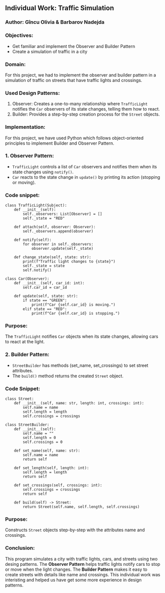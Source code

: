 Individual Work: Traffic Simulation
----------------------------------------
### Author: Gîncu Olivia & Barbarov Nadejda

### Objectives:
- Get familiar and implement the Observer and Builder Pattern
- Create a simulation of traffic in a city

### Domain:
For this project, we had to implement the observer and builder pattern in a simulation of traffic on streets that have traffic lights and crossings.

### Used Design Patterns:
1. Observer: Creates a one-to-many relationship where `TrafficLight` notifies the `Car` observers of its state changes, telling them how to react.
2. Builder: Provides a step-by-step creation process for the `Street` objects. 
### Implementation:
For this project, we have used Python which follows object-oriented principles to implement Builder and Observer Pattern.

### 1. Observer Pattern:
- `TrafficLight` controls a list of `Car` observers and notifies them when its state changes using `notify()`.
- `Car` reacts to the state change in `update()` by printing its action (stopping or moving).

### Code snippet:
```
class TrafficLight(Subject):
    def __init__(self):
        self._observers: List[Observer] = []
        self._state = "RED"

    def attach(self, observer: Observer):
        self._observers.append(observer)

    def notify(self):
        for observer in self._observers:
            observer.update(self._state)

    def change_state(self, state: str):
        print(f"Traffic light changes to {state}")
        self._state = state
        self.notify()

class Car(Observer):
    def __init__(self, car_id: int):
        self.car_id = car_id

    def update(self, state: str):
        if state == "GREEN":
            print(f"Car {self.car_id} is moving.")
        elif state == "RED":
            print(f"Car {self.car_id} is stopping.")

```
### Purpose:
The `TrafficLight` notifies `Car` objects when its state changes, allowing cars to react at the light.

### 2. Builder Pattern:
- `StreetBuilder` has methods (set_name, set_crossings) to set street attributes.
- The `build()` method returns the created `Street` object.

### Code Snippet:
```
class Street:
    def __init__(self, name: str, length: int, crossings: int):
        self.name = name
        self.length = length
        self.crossings = crossings

class StreetBuilder:
    def __init__(self):
        self.name = ""
        self.length = 0
        self.crossings = 0

    def set_name(self, name: str):
        self.name = name
        return self

    def set_length(self, length: int):
        self.length = length
        return self

    def set_crossings(self, crossings: int):
        self.crossings = crossings
        return self

    def build(self) -> Street:
        return Street(self.name, self.length, self.crossings)

```
### Purpose:
Constructs `Street` objects step-by-step with the attributes name and crossings.

### Conclusion:
This program simulates a city with traffic lights, cars, and streets using two desing patterns. The **Observer Pattern** helps traffic lights notify cars to stop or move when the light changes. The **Builder Pattern** makes it easy to create streets with details like name and crossings. This individual work was interisting and helped us have get some more experience in  design patterns.


